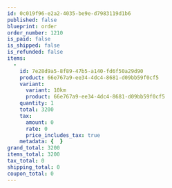 ```yaml
---
id: 0c019f96-e2a2-4035-be9e-d7983119d1b6
published: false
blueprint: order
order_number: 1210
is_paid: false
is_shipped: false
is_refunded: false
items:
  -
    id: 7e28d9a5-8f89-47b5-a140-fd6f50a29d90
    product: 66e767a9-ee34-4dc4-8681-d09bb59f0cf5
    variant:
      variant: 10km
      product: 66e767a9-ee34-4dc4-8681-d09bb59f0cf5
    quantity: 1
    total: 3200
    tax:
      amount: 0
      rate: 0
      price_includes_tax: true
    metadata: {  }
grand_total: 3200
items_total: 3200
tax_total: 0
shipping_total: 0
coupon_total: 0
---
```

